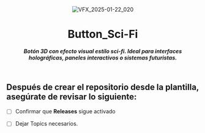 <header>

![VFX_2025-01-22_020](https://github.com/user-attachments/assets/a570e1e3-72c0-42b0-8ad7-bf93ec84ca39)

# **Button_Sci-Fi**

_**Botón 3D con efecto visual estilo sci-fi. Ideal para interfaces holográficas, paneles interactivos o sistemas futuristas.**_


</header>
   
<footer>
   
## Después de crear el repositorio desde la plantilla, asegúrate de revisar lo siguiente:


- [ ] Confirmar que **Releases** sigue activado 

- [ ] Dejar Topics necesarios.


</footer>
